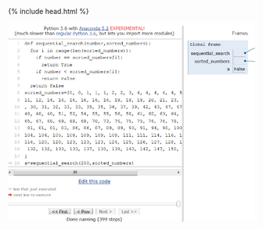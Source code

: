 {% include head.html %}

![Python tutor image](https://raw.githubusercontent.com/EdisonDeLorgues/NSI/master/hint/Correction/3.png)
